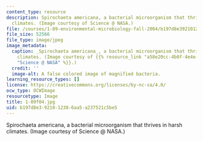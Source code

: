```yaml
---
content_type: resource
description: Spirochaeta americana, a bacterial microorganism that thrives in harsh
  climates. (Image courtesy of Science @ NASA.)
file: /courses/1-89-environmental-microbiology-fall-2004/b197d8e3921012386aa5a237521c5be5_1-89f04.jpg
file_size: 52566
file_type: image/jpeg
image_metadata:
  caption: _Spirochaeta americana_, a bacterial microorganism that thrives in harsh
    climates. (Image courtesy of {{% resource_link "a58e20cc-4b0f-4e4e-a029-097240841f58"
    "Science @ NASA" %}}.)
  credit: ''
  image-alt: A false colored image of magnified bacteria.
learning_resource_types: []
license: https://creativecommons.org/licenses/by-nc-sa/4.0/
ocw_type: OCWImage
resourcetype: Image
title: 1-89f04.jpg
uid: b197d8e3-9210-1238-6aa5-a237521c5be5
---
```

Spirochaeta americana, a bacterial microorganism that thrives in harsh climates. (Image courtesy of Science @ NASA.)